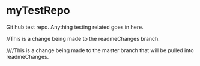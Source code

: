 # myTestRepo
Git hub test repo. Anything testing related goes in here.

//This is a change being made to the readmeChanges branch.

////This is a change being made to the master branch that will be pulled into readmeChanges.